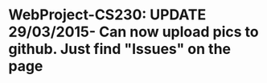 # WebProject-CS230: UPDATE 29/03/2015- Can now upload pics to github. Just find "Issues" on the page 
